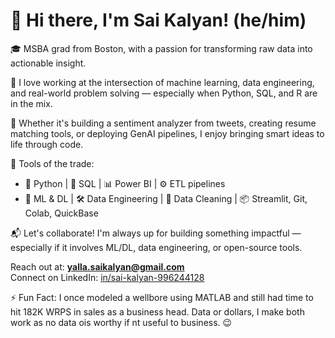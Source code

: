 # 👋 Hi there, I'm Sai Kalyan! (he/him)

🎓 MSBA grad from Boston, with a passion for transforming raw data into actionable insight.

🧠 I love working at the intersection of machine learning, data engineering, and real-world problem solving — especially when Python, SQL, and R are in the mix.

🚀 Whether it's building a sentiment analyzer from tweets, creating resume matching tools, or deploying GenAI pipelines, I enjoy bringing smart ideas to life through code.

🔧 Tools of the trade:
- 🐍 Python | 🧮 SQL | 📊 Power BI | ⚙️ ETL pipelines
- 🤖 ML & DL | 🛠️ Data Engineering | 🧼 Data Cleaning | 📦 Streamlit, Git, Colab, QuickBase

📬 Let's collaborate!
I'm always up for building something impactful — especially if it involves ML/DL, data engineering, or open-source tools.

Reach out at: **[yalla.saikalyan@gmail.com](mailto:yalla.saikalyan@gmail.com)**  
Connect on LinkedIn: [in/sai-kalyan-996244128](https://linkedin.com/in/sai-kalyan-996244128)

⚡ Fun Fact: I once modeled a wellbore using MATLAB and still had time to hit 182K WRPS in sales as a business head. Data or dollars, I make both work as no data ois worthy if nt useful to business. 😉


<!---
Kalyan1210/Kalyan1210 is a ✨ special ✨ repository because its `README.md` (this file) appears on your GitHub profile.
You can click the Preview link to take a look at your changes.
--->
